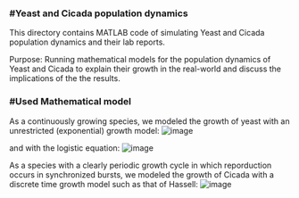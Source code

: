 ### #Yeast and Cicada population dynamics

This directory contains MATLAB code of simulating Yeast and Cicada population dynamics and their lab reports. 

Purpose: Running mathematical models for the population dynamics of Yeast and Cicada to explain their growth in the real-world and discuss the implications of the the results.


### #Used Mathematical model

As a continuously growing species, we modeled the growth of yeast with an unrestricted (exponential) growth model:
      ![image](https://github.com/user-attachments/assets/12366801-451a-4804-9b06-6c0f7e842922) 

and with the logistic equation: 
![image](https://github.com/user-attachments/assets/1d0c8e34-d3b3-499c-a97c-29f98b17bec7)

As a species with a clearly periodic growth cycle in which reporduction occurs in synchronized bursts, we modeled the growth of Cicada with a discrete time growth model such as that of Hassell:
![image](https://github.com/user-attachments/assets/8dbb358e-a4ce-45e6-b7f5-86c52599d0f4)
